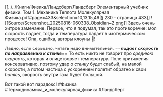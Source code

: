 [[../../Книги/Физика/Ландсберг/Ландсберг Элементарный учебник физики. Том 1. Механика Теплота Молекулярная Физика.pdf#page=433&selection=10,13,15,49|§ 230 - страница 433]]
![[Source/Screenshot_20250816-060338_Obsidian~2.png]]
Здесь очень хитрое замечание.
Первое, что я подумал, так это противоречие: мол скорость падает, тогда и температура падает в изотермическом процессе! Опа, ошибка, авторы клоуны 🤡!

Ладно, если серьезно, читать надо внимательней:
==***падает скорость по направлению к стенке***==
То есть никто не говорит про *среднюю скорость*, которая и олицетворяет температуру. Поле притяжения консервативно, поэтому удар о *стенку* будет слабый, на малой скорости, а потом частица с ускорением полетит обратно к свои *homies*, скорость внутри газа будет большой.

Вот такой вот парадокс!
#Физика #Термодинамика_и_молекулярная_физика #Ландсберг 